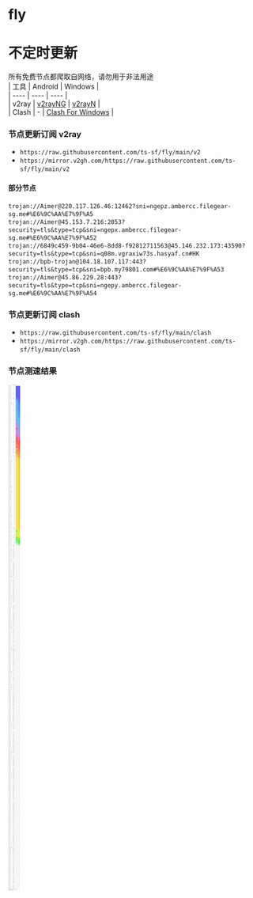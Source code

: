 # fly
# 不定时更新
所有免费节点都爬取自网络，请勿用于非法用途  
|  工具  | Android  | Windows  |  
|  ----  | ----   | ----  |  
| v2ray  | [v2rayNG](https://github.com/2dust/v2rayNG/releases) | [v2rayN](https://github.com/2dust/v2rayN/releases) |  
| Clash  | - | [Clash For Windows](https://github.com/2dust/clashN/releases) | 
  
### 节点更新订阅  v2ray
- `https://raw.githubusercontent.com/ts-sf/fly/main/v2`  
- `https://mirror.v2gh.com/https://raw.githubusercontent.com/ts-sf/fly/main/v2`  

#### 部分节点  
``` 
trojan://Aimer@220.117.126.46:12462?sni=ngepz.ambercc.filegear-sg.me#%E6%9C%AA%E7%9F%A5
trojan://Aimer@45.153.7.216:2053?security=tls&type=tcp&sni=ngepx.ambercc.filegear-sg.me#%E6%9C%AA%E7%9F%A52
trojan://6849c459-9b04-46e6-8dd8-f92812711563@45.146.232.173:43590?security=tls&type=tcp&sni=q08m.vgraxiw73s.hasyaf.cn#HK
trojan://bpb-trojan@104.18.107.117:443?security=tls&type=tcp&sni=bpb.my79801.com#%E6%9C%AA%E7%9F%A53
trojan://Aimer@45.86.229.28:443?security=tls&type=tcp&sni=ngepy.ambercc.filegear-sg.me#%E6%9C%AA%E7%9F%A54
```
### 节点更新订阅  clash
- `https://raw.githubusercontent.com/ts-sf/fly/main/clash`  
- `https://mirror.v2gh.com/https://raw.githubusercontent.com/ts-sf/fly/main/clash`  

### 节点测速结果
![image](traffic.png)
